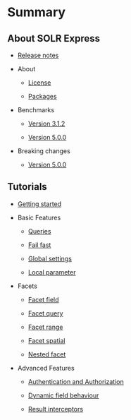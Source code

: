 # Summary

## About SOLR Express

* [Release notes](about/release-notes.md)

* About

    * [License](about/license.md)

    * [Packages](about/packages.md)

* Benchmarks

    * [Version 3.1.2](benchmarks/version-3.1.2.md)

    * [Version 5.0.0](benchmarks/version-5.md)
    
* Breaking changes

    * [Version 5.0.0](breaking-changes/version-5.md)

## Tutorials

* [Getting started](tutorials/getting-started.md)

* Basic Features

    * [Queries](benchmarks/queries.md)

    * [Fail fast](benchmarks/fail-fast.md)

    * [Global settings](benchmarks/global-settings.md)

    * [Local parameter](benchmarks/local-parameter.md)

* Facets

    * [Facet field](facets/field.md)

	* [Facet query](facets/query.md)

	* [Facet range](facets/range.md)

	* [Facet spatial](facets/spatial.md)

	* [Nested facet](facets/nested.md)

* Advanced Features

    * [Authentication and Authorization](advanced-features/authentication-and-authorization.md)

	* [Dynamic field behaviour](advanced-features/dynamic-field-behaviours.md)

	* [Result interceptors](advanced-features/result-interceptors.md)